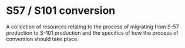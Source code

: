 # S57 / S101 conversion
A collection of resources relating to the process of migrating from S-57 production to S-101 production and the specifics of how the process of conversion should take place.
